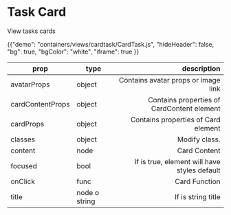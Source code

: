 # Task Card

<p class="description">View tasks cards </p>

{{"demo": "containers/views/cardtask/CardTask.js", "hideHeader": false, "bg": true, "bgColor": "white", "iframe": true }}


| prop                       | type    | description                  |
| -------------------------- |---------| ----------------------------:|
| avatarProps    | object   | Contains avatar props or image link     |
| cardContentProps | object    |   Contains properties of CardContent element        |
| cardProps   | object  | Contains properties of Card element         |
| classes  | object  | Modify class.   |
| content | node  | Card Content  |
| focused | bool  |  If is true,  element will have styles default |
| onClick | func  | Card Function |
| title   | node o string  |  If is string title     |  